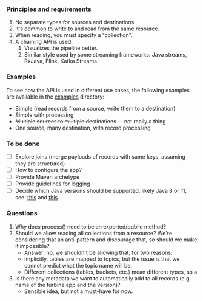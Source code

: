 ### Principles and requirements
1. No separate types for sources and destinations
2. It's common to write to and read from the same resource.
3. When reading, you must specify a "collection".
4. A chaining API is used.
   1. Visualizes the pipeline better.
   2. Similar style used by some streaming frameworks: Java streams, RxJava, Flink, Kafka Streams.

### Examples
To see how the API is used in different use cases, the following examples are available 
in the [examples](/src/main/java/com/meroxa/turbine/fluent/examples) directory:
* Simple (read records from a source, write them to a destination)
* Simple with processing
* ~~Multiple sources to multiple destinations~~ -- not really a thing
* One source, many destination, with record processing

### To be done
- [ ] Explore joins (merge payloads of records with same keys, assuming they are structured)
- [ ] How to configure the app?
- [ ] Provide Maven archetype
- [ ] Provide guidelines for logging
- [ ] Decide which Java versions should be supported, likely Java 8 or 11, see: 
[this](https://www.infoworld.com/article/3652408/java-8-still-dominates-but-java-17-wave-is-coming-survey.html) 
and [this](https://newrelic.com/resources/report/2022-state-of-java-ecosystem).

### Questions
1. ~~Why does process() need to be an exported/public method?~~
2. Should we allow reading all collections from a resource? We're considering that an anti-pattern and discourage that,
so should we make it impossible?
    * Answer: no, we shouldn't be allowing that, for two reasons:
    * Implicitly, tables are mapped to topics, but the issue is that we cannot predict what the topic name will be.
    * Different collections (tables, buckets, etc.) mean different types, so a 
3. Is there any metadata we want to automatically add to all records (e.g. name of the turbine app and the version)?
    * Sensible idea, but not a must-have for now. 